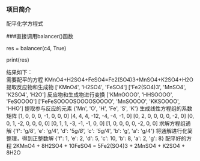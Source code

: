### 项目简介

配平化学方程式

###直接调用balancer()函数

res = balancer(c4, True)

print(res)

结果如下：  
需要配平的方程 
    KMnO4+H2SO4+FeSO4=Fe2(SO4)3+MnSO4+K2SO4+H2O 
提取反应物和生成物 
    ['KMnO4', 'H2SO4', 'FeSO4'] ['Fe2(SO4)3', 'MnSO4', 'K2SO4', 'H2O'] 
反应物和生成物进行变换 
    ['KMnOOOO', 'HHSOOOO', 'FeSOOOO'] ['FeFeSOOOOSOOOOSOOOO', 'MnSOOOO', 'KKSOOOO', 'HHO'] 
提取参与反应的元素 
    {'Mn', 'O', 'H', 'Fe', 'S', 'K'} 
生成线性方程组的系数矩阵 
    [1, 0, 0, 0, -1, 0, 0, 0] 
    [4, 4, 4, -12, -4, -4, -1, 0] 
    [0, 2, 0, 0, 0, 0, -2, 0] 
    [0, 0, 1, -2, 0, 0, 0, 0] 
    [0, 1, 1, -3, -1, -1, 0, 0] 
    [1, 0, 0, 0, 0, -2, 0, 0] 
求解方程组通解 
    {'f': 'g/8', 'e': 'g/4', 'd': '5*g/8', 'c': '5*g/4', 'b': 'g', 'a': 'g/4'} 
将通解进行化简整理，得到正整数解 
    {'f': 1, 'e': 2, 'd': 5, 'c': 10, 'b': 8, 'a': 2, 'g': 8} 
配平好的方程 
    2KMnO4 + 8H2SO4 + 10FeSO4 = 5Fe2(SO4)3 + 2MnSO4 + K2SO4 + 8H2O  
